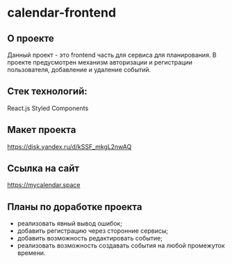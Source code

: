 # calendar-frontend
## О проекте
Данный проект - это frontend часть для сервиса для планирования. В проекте предусмотрен механизм авторизации и регистрации пользователя, добавление и удаление событий.

## Стек технологий:
React.js
Styled Components

## Макет проекта
https://disk.yandex.ru/d/kSSF_mkgL2nwAQ


## Ссылка на сайт
https://mycalendar.space

## Планы по доработке проекта
- реализовать явный вывод ошибок;
- добавить регистрацию через сторонние сервисы;
- добавить возможность редактировать событие;
- реализовать возможность создавать события на любой промежуток времени.
